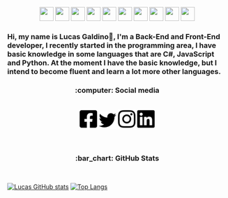 <p align="center">
<img height="32" width="32" src="https://cdn.jsdelivr.net/npm/simple-icons@v5/icons/html5.svg" /> <img height="32" width="32" src="https://cdn.jsdelivr.net/npm/simple-icons@v5/icons/css3.svg" /> <img height="32" width="32" src="https://cdn.jsdelivr.net/npm/simple-icons@v5/icons/cplusplus.svg" /> <img height="32" width="32" src="https://cdn.jsdelivr.net/npm/simple-icons@v5/icons/csharp.svg" /> <img height="32" width="32" src="https://cdn.jsdelivr.net/npm/simple-icons@v5/icons/javascript.svg" /> <img height="32" width="32" src="https://cdn.jsdelivr.net/npm/simple-icons@v5/icons/nodedotjs.svg" /> <img height="32" width="32" src="https://cdn.jsdelivr.net/npm/simple-icons@v5/icons/mongodb.svg" /> <img height="32" width="32" src="https://cdn.jsdelivr.net/npm/simple-icons@v5/icons/mariadb.svg" /> <img height="32" width="32" src="https://cdn.jsdelivr.net/npm/simple-icons@v5/icons/gimp.svg" /> <img height="32" width="32" src="https://cdn.jsdelivr.net/npm/simple-icons@v5/icons/git.svg" /></p>

### Hi, my name is Lucas Galdino👋, I'm a Back-End and Front-End developer, I recently started in the programming area, I have basic knowledge in some languages that are C#, JavaScript and Python. At the moment I have the basic knowledge, but I intend to become fluent and learn a lot more other languages.

<h3 align="center"> :computer: Social media</h3>

<p align="center"><br>
<img src="/assets/facebook-square-brands.png" width="40" src="https://www.facebook.com/Lucas.Galdino.com.br">
<img src="/assets/twitter-brands.png" width="40" src="https://twitter.com/LucaasGaldinno">
<img src="/assets/instagram-brands.png" width="40" src="https://www.instagram.com/lucaagaldinno/">
<img src="/assets/linkedin-brands.png" width="40"src="">
</p><br>

<h3 align="center">:bar_chart: GitHub Stats</h3><br>

[![Lucas GitHub stats](https://github-readme-stats.vercel.app/api?username=LucasGaldinno&show_icons=true&theme=radical)](https://github.com/LucasGaldinno/github-readme-stats)
[![Top Langs](https://github-readme-stats.vercel.app/api/top-langs/?username=LucasGaldinno&layout=compact&theme=radical)](https://github.com/anuraghazra/github-readme-stats)

